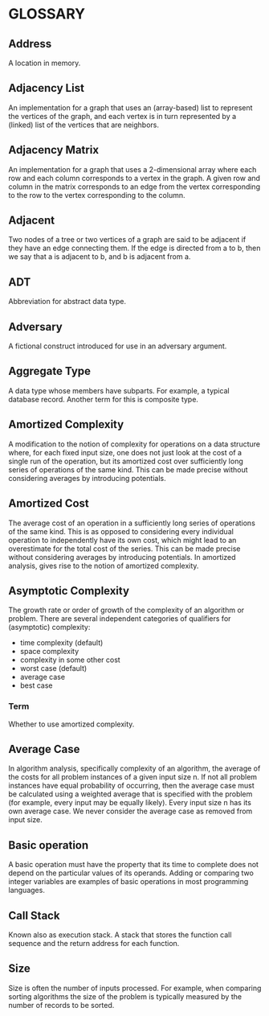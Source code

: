 # GLOSSARY

## Address
A location in memory.

## Adjacency List
An implementation for a graph that uses an (array-based) list to represent the vertices of the graph, and each vertex is in turn represented by a (linked) list of the vertices that are neighbors.

## Adjacency Matrix
An implementation for a graph that uses a 2-dimensional array where each row and each column corresponds to a vertex in the graph. A given row and column in the matrix corresponds to an edge from the vertex corresponding to the row to the vertex corresponding to the column.

## Adjacent
Two nodes of a tree or two vertices of a graph are said to be adjacent if they have an edge connecting them. If the edge is directed from a to b, then we say that a is adjacent to b, and b is adjacent from a.

## ADT
Abbreviation for abstract data type.

## Adversary
A fictional construct introduced for use in an adversary argument.

## Aggregate Type
A data type whose members have subparts. For example, a typical database record. Another term for this is composite type.

## Amortized Complexity
A modification to the notion of complexity for operations on a data structure where, for each fixed input size, one does not just look at the cost of a single run of the operation, but its amortized cost over sufficiently long series of operations of the same kind. This can be made precise without considering averages by introducing potentials.

## Amortized Cost
The average cost of an operation in a sufficiently long series of operations of the same kind. This is as opposed to considering every individual operation to independently have its own cost, which might lead to an overestimate for the total cost of the series. This can be made precise without considering averages by introducing potentials. In amortized analysis, gives rise to the notion of amortized complexity.

## Asymptotic Complexity
The growth rate or order of growth of the complexity of an algorithm or problem. There are several independent categories of qualifiers for (asymptotic) complexity:

- time complexity (default)
- space complexity
- complexity in some other cost
- worst case (default)
- average case
- best case

### Term
Whether to use amortized complexity.

## Average Case
In algorithm analysis, specifically complexity of an algorithm, the average of the costs for all problem instances of a given input size n. If not all problem instances have equal probability of occurring, then the average case must be calculated using a weighted average that is specified with the problem (for example, every input may be equally likely). Every input size n has its own average case. We never consider the average case as removed from input size.

## Basic operation
A basic operation must have the property that its time to complete does not depend on the particular values of its operands. Adding or comparing two integer variables are examples of basic operations in most programming languages.

## Call Stack
Known also as execution stack. A stack that stores the function call sequence and the return address for each function.

## Size
Size is often the number of inputs processed. For example, when comparing sorting algorithms the size of the problem is typically measured by the number of records to be sorted.
